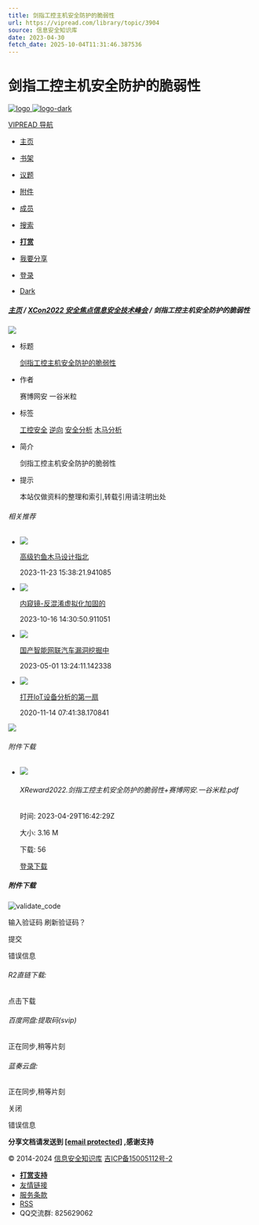 ```yaml
---
title: 剑指工控主机安全防护的脆弱性
url: https://vipread.com/library/topic/3904
source: 信息安全知识库
date: 2023-04-30
fetch_date: 2025-10-04T11:31:46.387536
---
```


# 剑指工控主机安全防护的脆弱性

[![logo](/static/logo_light.png)
![logo-dark](/static/logo_light.png)](/)

[VIPREAD 导航](/)

* [主页](/index)
* [书架](/library/category)
* [议题](/library/datas)
* [附件](/library/attachment)
* [成员](/library/authors)
* [搜索](/library/search)
* [**打赏**](/donate)
* [我要分享](/share/submit)

* [登录](/auth/login)
* [Dark](/setmode/black)

##### [主页](/) / [XCon2022 安全焦点信息安全技术峰会](/library/cid/440) / 剑指工控主机安全防护的脆弱性

![](https://archive1.vipread.com/covers/2023/04/topic/migration_3904_1682757744_1f773d12.jpg)

* 标题

  [剑指工控主机安全防护的脆弱性](/library/topic/3904)
* 作者

  赛博网安 一谷米粒
* 标签

  [工控安全](/library/tags/%E5%B7%A5%E6%8E%A7%E5%AE%89%E5%85%A8)
  [逆向](/library/tags/%E9%80%86%E5%90%91)
  [安全分析](/library/tags/%E5%AE%89%E5%85%A8%E5%88%86%E6%9E%90)
  [木马分析](/library/tags/%E6%9C%A8%E9%A9%AC%E5%88%86%E6%9E%90)
* 简介

  剑指工控主机安全防护的脆弱性
* 提示

  本站仅做资料的整理和索引,转载引用请注明出处

###### 相关推荐

* [![](https://archive1.vipread.com/covers/2023/11/topic/migration_3974_1700725101_548e3921.jpg)](/library/topic/3974)

  [高级钓鱼木马设计指北](/library/topic/3974)

  2023-11-23 15:38:21.941085
* [![](https://archive1.vipread.com/covers/2023/10/topic/migration_3969_1697437850_5cae106d.jpg)](/library/topic/3969)

  [内窥镜-反混淆虚拟化加固的](/library/topic/3969)

  2023-10-16 14:30:50.911051
* [![](https://archive1.vipread.com/covers/2023/05/topic/migration_3906_1682918651_9dc73c8f.jpg)](/library/topic/3906)

  [国产智能网联汽车漏洞挖掘中](/library/topic/3906)

  2023-05-01 13:24:11.142338
* [![](https://archive1.vipread.com/covers/2020/11/topic/migration_3232_1605310898_80f875ed.jpg)](/library/topic/3232)

  [打开IoT设备分析的第一扇](/library/topic/3232)

  2020-11-14 07:41:38.170841

[![](https://archive1.vipread.com/images/ad/flag_3.gif)](https://www.flagify.com/?ref=https://vipread.com)

###### 附件下载

* ![](/static/images/icons/file-pdf.svg)

  ###### XReward2022.剑指工控主机安全防护的脆弱性+赛博网安.一谷米粒.pdf

  时间:  2023-04-29T16:42:29Z

  大小:
  3.16 M

  下载:  56

  [登录下载](/auth/login)

##### 附件下载

![validate_code](#)

输入验证码
刷新验证码？

提交

错误信息

###### R2直链下载:

点击下载

###### 百度网盘:提取码(svip)

正在同步,稍等片刻

###### 蓝奏云盘:

正在同步,稍等片刻

关闭

错误信息

**分享文档请发送到 [[email protected]](/cdn-cgi/l/email-protection) ,感谢支持**

© 2014-2024 [信息安全知识库](//vipread.com)
[吉ICP备15005112号-2](https://beian.miit.gov.cn/)

* [**打赏支持**](/donate)
* [友情链接](/friends)
* [服务条款](/terms)
* [RSS](/rss)
* QQ交流群: 825629062
